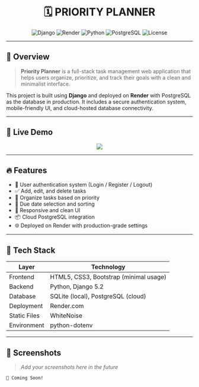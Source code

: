 <h1 align="center">🗓️ PRIORITY PLANNER</h1>

<p align="center">
  <img src="https://img.shields.io/badge/Django-5.2-darkgreen?style=flat-square&logo=django" alt="Django" />
  <img src="https://img.shields.io/badge/Render-Hosted-blue?style=flat-square&logo=render" alt="Render" />
  <img src="https://img.shields.io/badge/Python-3.11-blue?style=flat-square&logo=python" alt="Python" />
  <img src="https://img.shields.io/badge/PostgreSQL-Cloud DB-critical?style=flat-square&logo=postgresql" alt="PostgreSQL" />
  <img src="https://img.shields.io/github/license/shahrukh-1052/PRIORITY_PLANNER?style=flat-square" alt="License" />
</p>

---

## 🌟 Overview

> **Priority Planner** is a full-stack task management web application that helps users organize, prioritize, and track their goals with a clean and minimalist interface.

This project is built using **Django** and deployed on **Render** with PostgreSQL as the database in production. It includes a secure authentication system, mobile-friendly UI, and cloud-hosted database connectivity.

---

## 🚀 Live Demo

<p align="center">
  <a href="https://priority-planner.onrender.com/" target="_blank">
    <img src="https://img.shields.io/badge/-Click to View 🔗-000?style=for-the-badge&logo=render&logoColor=white" />
  </a>
</p>

---

## 🔥 Features

- 🔐 User authentication system (Login / Register / Logout)
- ✅ Add, edit, and delete tasks
- 📝 Organize tasks based on priority
- 📅 Due date selection and sorting
- 🌈 Responsive and clean UI
- 📦 Cloud PostgreSQL integration
- 🌐 Deployed on Render with production-grade settings

---

## 🧰 Tech Stack

| Layer         | Technology                            |
|---------------|----------------------------------------|
| Frontend      | HTML5, CSS3, Bootstrap (minimal usage) |
| Backend       | Python, Django 5.2                     |
| Database      | SQLite (local), PostgreSQL (cloud)     |
| Deployment    | Render.com                             |
| Static Files  | WhiteNoise                             |
| Environment   | python-dotenv                          |

---

## 📸 Screenshots

> _Add your screenshots here in the future_

```bash
📌 Coming Soon!
